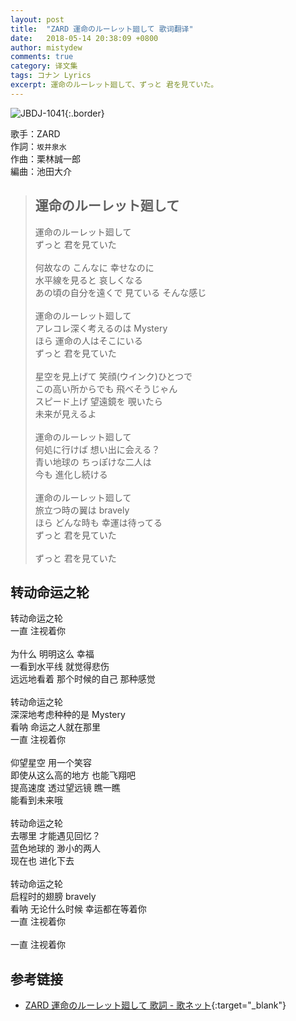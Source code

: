 ```yaml
---
layout: post
title:  "ZARD 運命のルーレット廻して 歌词翻译"
date:   2018-05-14 20:38:09 +0800
author: mistydew
comments: true
category: 译文集
tags: コナン Lyrics
excerpt: 運命のルーレット廻して、ずっと 君を見ていた。
---
```

![JBDJ-1041](https://www.generasia.com/w/images/thumb/2/2f/Unmei_no_Roulette_Mawashite.jpg/299px-Unmei_no_Roulette_Mawashite.jpg){:.border}

歌手：ZARD<br>
作詞：`坂井泉水`<br>
作曲：栗林誠一郎<br>
編曲：池田大介

<blockquote class="lyric-original">
  <h2>運命のルーレット廻して</h2>
  <p>
    運命のルーレット廻して<br>
    ずっと 君を見ていた<br>
    <br>
    何故なの こんなに 幸せなのに<br>
    水平線を見ると 哀しくなる<br>
    あの頃の自分を遠くで 見ている そんな感じ<br>
    <br>
    運命のルーレット廻して<br>
    アレコレ深く考えるのは Mystery<br>
    ほら 運命の人はそこにいる<br>
    ずっと 君を見ていた<br>
    <br>
    星空を見上げて 笑顔(ウインク)ひとつで<br>
    この高い所からでも 飛べそうじゃん<br>
    スピード上げ 望遠鏡を 覗いたら<br>
    未来が見えるよ<br>
    <br>
    運命のルーレット廻して<br>
    何処に行けば 想い出に会える？<br>
    青い地球の ちっぽけな二人は<br>
    今も 進化し続ける<br>
    <br>
    運命のルーレット廻して<br>
    旅立つ時の翼は bravely<br>
    ほら どんな時も 幸運は待ってる<br>
    ずっと 君を見ていた<br>
    <br>
    ずっと 君を見ていた
  </p>
</blockquote>

<div class="lyric-translation">
  <h2>转动命运之轮</h2>
  <p>
    转动命运之轮<br>
    一直 注视着你<br>
    <br>
    为什么 明明这么 幸福<br>
    一看到水平线 就觉得悲伤<br>
    远远地看着 那个时候的自己 那种感觉<br>
    <br>
    转动命运之轮<br>
    深深地考虑种种的是 Mystery<br>
    看呐 命运之人就在那里<br>
    一直 注视着你<br>
    <br>
    仰望星空 用一个笑容<br>
    即使从这么高的地方 也能飞翔吧<br>
    提高速度 透过望远镜 瞧一瞧<br>
    能看到未来哦<br>
    <br>
    转动命运之轮<br>
    去哪里 才能遇见回忆？<br>
    蓝色地球的 渺小的两人<br>
    现在也 进化下去<br>
    <br>
    转动命运之轮<br>
    启程时的翅膀 bravely<br>
    看呐 无论什么时候 幸运都在等着你<br>
    一直 注视着你<br>
    <br>
    一直 注视着你
  </p>
</div>

## 参考链接

* [ZARD 運命のルーレット廻して 歌詞 - 歌ネット](https://www.uta-net.com/song/10497){:target="_blank"}
